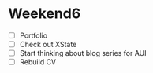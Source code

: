 # Weekend6
-[ ] Portfolio 
-[ ] Check out XState 
-[ ] Start thinking about blog series for AUI 
-[ ] Rebuild CV 